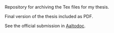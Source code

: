 Repository for archiving the Tex files for my thesis.

Final version of the thesis included as PDF.

See the official submission in [Aaltodoc](https://urn.fi/URN:NBN:fi:aalto-202301291778).

